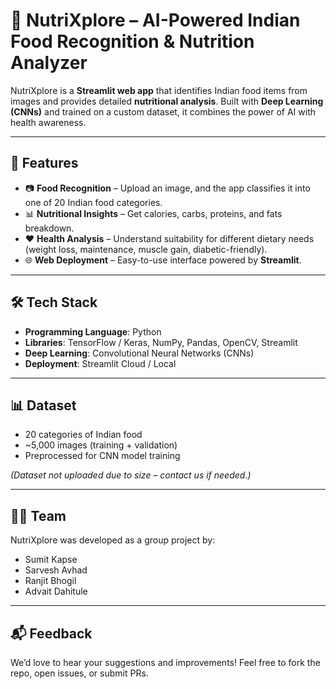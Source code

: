 # 🍛 NutriXplore – AI-Powered Indian Food Recognition & Nutrition Analyzer  

NutriXplore is a **Streamlit web app** that identifies Indian food items from images and provides detailed **nutritional analysis**. Built with **Deep Learning (CNNs)** and trained on a custom dataset, it combines the power of AI with health awareness.  

---

## 🚀 Features  
- 📷 **Food Recognition** – Upload an image, and the app classifies it into one of 20 Indian food categories.  
- 📊 **Nutritional Insights** – Get calories, carbs, proteins, and fats breakdown.  
- ❤️ **Health Analysis** – Understand suitability for different dietary needs (weight loss, maintenance, muscle gain, diabetic-friendly).  
- 🌐 **Web Deployment** – Easy-to-use interface powered by **Streamlit**.  

---

## 🛠️ Tech Stack  
- **Programming Language**: Python  
- **Libraries**: TensorFlow / Keras, NumPy, Pandas, OpenCV, Streamlit  
- **Deep Learning**: Convolutional Neural Networks (CNNs)  
- **Deployment**: Streamlit Cloud / Local  

---

## 📊 Dataset  
- 20 categories of Indian food  
- ~5,000 images (training + validation)  
- Preprocessed for CNN model training  

*(Dataset not uploaded due to size – contact us if needed.)*  

---

## 👨‍💻 Team  
NutriXplore was developed as a group project by:  
- Sumit Kapse  
- Sarvesh Avhad  
- Ranjit Bhogil  
- Advait Dahitule  

---

## 📬 Feedback  
We’d love to hear your suggestions and improvements! Feel free to fork the repo, open issues, or submit PRs.  

